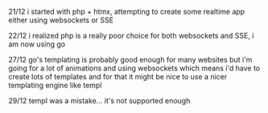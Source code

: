 21/12
i started with php + htmx, attempting to create some realtime app either using websockets or SSE

22/12
i realized php is a really poor choice for both websockets and SSE, i am now using go

27/12
go's templating is probably good enough for many websites but i'm going for a lot of animations and using websockets which means i'd have to create lots of templates and for that it might be nice to use a nicer templating engine like templ

29/12
templ was a mistake... it's not supported enough
